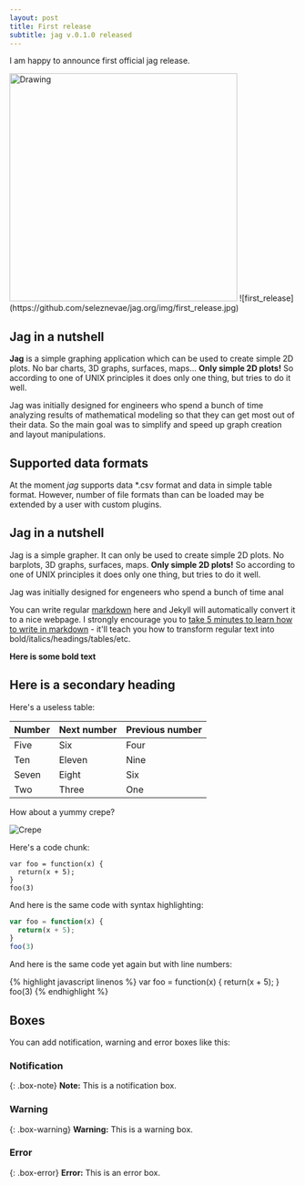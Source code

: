 ```yaml
---
layout: post
title: First release
subtitle: jag v.0.1.0 released
---
```


I am happy to announce first official jag release. 

<img src="https://github.com/seleznevae/jag.org/img/first_release.jpg" alt="Drawing" style="width: 400px;"/>
![first_release](https://github.com/seleznevae/jag.org/img/first_release.jpg)

## Jag in a nutshell 

**Jag** is a simple graphing application which can be used to create simple 2D plots. No bar charts, 3D graphs, surfaces, maps... **Only simple 2D plots!** So according to one of UNIX principles it does only one thing, but tries to do it well. 

Jag was initially designed for engineers who spend a bunch of time analyzing results of mathematical modeling so that they can get most out of their data. So the main goal was to simplify and speed up graph creation and layout manipulations. 



## Supported data formats 

At the moment *jag* supports data *.csv
format and data in simple table format. However, number of file formats than can be loaded may be extended by a user with custom plugins.



















## Jag in a nutshell

Jag is a simple grapher. It can only be used to create simple 2D plots. No barplots, 3D graphs, surfaces, maps. **Only simple 2D plots!** So according to one of UNIX principles it does only one thing, but tries to do it well.

Jag was initially designed for engeneers who spend a bunch of time anal

You can write regular [markdown](http://markdowntutorial.com/) here and Jekyll will automatically convert it to a nice webpage.  I strongly encourage you to [take 5 minutes to learn how to write in markdown](http://markdowntutorial.com/) - it'll teach you how to transform regular text into bold/italics/headings/tables/etc.

**Here is some bold text**

## Here is a secondary heading

Here's a useless table:

| Number | Next number | Previous number |
| :------ |:--- | :--- |
| Five | Six | Four |
| Ten | Eleven | Nine |
| Seven | Eight | Six |
| Two | Three | One |


How about a yummy crepe?

![Crepe](http://s3-media3.fl.yelpcdn.com/bphoto/cQ1Yoa75m2yUFFbY2xwuqw/348s.jpg)

Here's a code chunk:

~~~
var foo = function(x) {
  return(x + 5);
}
foo(3)
~~~

And here is the same code with syntax highlighting:

```javascript
var foo = function(x) {
  return(x + 5);
}
foo(3)
```

And here is the same code yet again but with line numbers:

{% highlight javascript linenos %}
var foo = function(x) {
  return(x + 5);
}
foo(3)
{% endhighlight %}

## Boxes
You can add notification, warning and error boxes like this:

### Notification

{: .box-note}
**Note:** This is a notification box.

### Warning

{: .box-warning}
**Warning:** This is a warning box.

### Error

{: .box-error}
**Error:** This is an error box.
